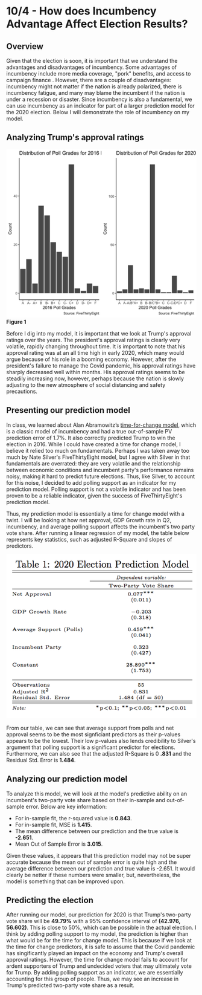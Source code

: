 
# 10/4 - How does Incumbency Advantage Affect Election Results?

## Overview

Given that the election is soon, it is important that we understand the advantages and disadvantages of incumbency. Some advantages of incumbency include more media coverage, "pork" benefits, and access to campaign finance . However, there are a couple of disadvantages: incumbency might not matter if the nation is already polarized, there is incumbency fatigue, and many may blame the incumbent if the nation is under a recession or disaster. Since incumbency is also a fundamental, we can use incumbency as an indicator for part of a larger prediction model for the 2020 election. Below I will demonstrate the role of incumbency on my model. 


## Analyzing Trump's approval ratings

![](../figures/pollgrades.png)
**Figure 1**

Before I dig into my model, it is important that we look at Trump's approval ratings over the years. The president's approval ratings is clearly very volatile, rapidly changing throughout time. It is important to note that his approval rating was at an all time high in early 2020, which many would argue because of his role in a booming economy. However, after the president's failure to manage the Covid pandemic, his approval ratings have sharply decreased well within months. His approval ratings seems to be steadily increasing now, however, perhaps because the nation is slowly adjusting to the new atmosphere of social distancing and safety precautions. 

## Presenting our prediction model

In class, we learned about Alan Abramowitz’s [time-for-change model](https://pollyvote.com/en/components/models/retrospective/fundamentals-plus-models/time-for-change-model/), which is a classic model of incumbency and had a true out-of-sample PV prediction error of 1.7%. It also correctly predicted  Trump to win the election in 2016. While I could have created a time for change model, I believe it relied too much on fundamentals. Perhaps I was taken away too much by Nate Silver's FiveThirtyEight model, but I agree with Silver in that fundamentals are overrated: they are very volatile and the relationship between economic conditions and incumbent party's performance remains noisy, making it hard to predict future elections. Thus, like Silver, to account for this noise, I decided to add polling support as an indicator for my prediction model. Polling support is not a volatile indicator and has been proven to be a reliable indicator, given the success of FiveThirtyEight's prediction model. 

Thus, my prediction model is essentially a time for change model with a twist. I will be looking at how net approval, GDP Growth rate in Q2, incumbency, and average polling support affects the incumbent's two party vote share. After running a linear regression of my model, the table below represents key statistics, such as adjusted R-Square and slopes of predictors. 

![](../figures/pmtable.png)

From our table, we can see that average support from polls and net approval seems to be the most signficiant predictors as their p-values appears to be the lowest. Their low p-values also lends credibility to Silver's argument that polling support is a significant predictor for elections. Furthermore, we can also see that the adjusted R-Square is 0 **.831** and the Residual Std. Error is **1.484**. 

## Analyzing our prediction model

To analyze this model, we will look at the model's predictive ability on an incumbent's two-party vote share based on their in-sample and out-of-sample error. Below are key information:

+ For in-sample fit, the r-squared value is **0.843**. 
+ For in-sample fit, MSE is **1.415**.
+ The mean difference between our prediction and the true value is **-2.651**.
+ Mean Out of Sample Error is **3.015**.

Given these values, it appears that this prediction model may not be super accurate because the mean out of sample error is quite high and the average difference between our prediction and true value is -2.651. It would clearly be netter if these numbers were smaller, but, nevertheless, the model is something that can be improved upon. 

## Predicting the election

After running our model, our prediction for 2020 is that Trump's two-party vote share will be **49.79%** with a 95% confidence interval of **(42.976, 56.602)**. This is close to 50%, which can be possible in the actual election. I think by adding polling support to my model, the prediction is higher than what would be for the time for change model. This is because if we look at the time for change predictors, it is safe to assume that the Covid pandemic has singificantly played an impact on the economy and Trump's overall approval ratings. However, the time for change model fails to account for ardent supporters of Trump and undecided voters that may ultimately vote for Trump. By adding polling support as an indicator, we are essentially accounting for this group of people. Thus, we may see an increase in Trump's predicted two-party vote share as a result. 






